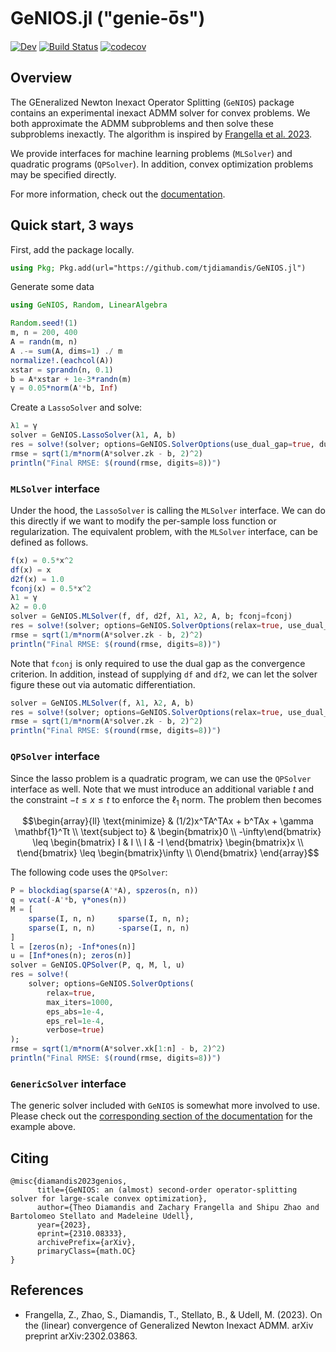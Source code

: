 # GeNIOS.jl ("genie-o̅s")

[![Dev](https://img.shields.io/badge/docs-dev-blue.svg)](https://tjdiamandis.github.io/GeNIOS.jl/dev/)
[![Build Status](https://github.com/tjdiamandis/GeNIOS.jl/actions/workflows/CI.yml/badge.svg?branch=main)](https://github.com/tjdiamandis/GeNIOS.jl/actions/workflows/CI.yml?query=branch%3Amain)
[![codecov](https://codecov.io/gh/tjdiamandis/GeNIOS.jl/branch/main/graph/badge.svg?token=1DKZD7FPW5)](https://codecov.io/gh/tjdiamandis/GeNIOS.jl)


## Overview

The GEneralized Newton Inexact Operator Splitting (`GeNIOS`) package contains an
experimental inexact ADMM solver for convex problems. We both approximate the
ADMM subproblems and then solve these subproblems inexactly. The algorithm is
inspired by [Frangella et al. 2023](https://arxiv.org/abs/2302.03863).

We provide interfaces for machine learning problems (`MLSolver`) and quadratic
programs (`QPSolver`). In addition, convex optimization problems may be specified
directly.

For more information, check out the [documentation](https://tjdiamandis.github.io/GeNIOS.jl/dev/).

## Quick  start, 3 ways
First, add the package locally.
```julia 
using Pkg; Pkg.add(url="https://github.com/tjdiamandis/GeNIOS.jl")
```

Generate some data
```julia
using GeNIOS, Random, LinearAlgebra

Random.seed!(1)
m, n = 200, 400
A = randn(m, n)
A .-= sum(A, dims=1) ./ m
normalize!.(eachcol(A))
xstar = sprandn(n, 0.1)
b = A*xstar + 1e-3*randn(m)
γ = 0.05*norm(A'*b, Inf)
```

Create a `LassoSolver` and solve:
```julia
λ1 = γ
solver = GeNIOS.LassoSolver(λ1, A, b)
res = solve!(solver; options=GeNIOS.SolverOptions(use_dual_gap=true, dual_gap_tol=1e-4, verbose=true))
rmse = sqrt(1/m*norm(A*solver.zk - b, 2)^2)
println("Final RMSE: $(round(rmse, digits=8))")
```

### `MLSolver` interface
Under the hood, the `LassoSolver` is calling the `MLSolver` interface. We can
do this directly if we want to modify the per-sample loss function or regularization.
The equivalent problem, with the `MLSolver` interface, can be defined as follows.
```julia
f(x) = 0.5*x^2
df(x) = x
d2f(x) = 1.0
fconj(x) = 0.5*x^2
λ1 = γ
λ2 = 0.0
solver = GeNIOS.MLSolver(f, df, d2f, λ1, λ2, A, b; fconj=fconj)
res = solve!(solver; options=GeNIOS.SolverOptions(relax=true, use_dual_gap=true, dual_gap_tol=1e-3, verbose=true))
rmse = sqrt(1/m*norm(A*solver.zk - b, 2)^2)
println("Final RMSE: $(round(rmse, digits=8))")
```

Note that `fconj` is only required to use the dual gap as the convergence criterion.
In addition, instead of supplying `df` and `df2`, we can let the solver figure these 
out via automatic differentiation.
```julia
solver = GeNIOS.MLSolver(f, λ1, λ2, A, b)
res = solve!(solver; options=GeNIOS.SolverOptions(relax=true, use_dual_gap=false, verbose=true))
rmse = sqrt(1/m*norm(A*solver.zk - b, 2)^2)
println("Final RMSE: $(round(rmse, digits=8))")
```

### `QPSolver` interface
Since the lasso problem is a quadratic program, we can use the `QPSolver` interface
as well. Note that we must introduce an additional variable $t$ and the constraint
$-t \leq x \leq t$ to enforce the $\ell_1$ norm. The problem then becomes

```math
\begin{array}{ll}
\text{minimize}     & (1/2)x^TA^TAx + b^TAx + \gamma \mathbf{1}^Tt \\
\text{subject to}   &  
\begin{bmatrix}0 \\ -\infty\end{bmatrix} 
\leq \begin{bmatrix} I & I \\ I & -I \end{bmatrix} \begin{bmatrix}x \\ t\end{bmatrix}  
\leq \begin{bmatrix}\infty \\ 0\end{bmatrix}
\end{array}
```

The following code uses the `QPSolver`:
```julia
P = blockdiag(sparse(A'*A), spzeros(n, n))
q = vcat(-A'*b, γ*ones(n))
M = [
    sparse(I, n, n)     sparse(I, n, n);
    sparse(I, n, n)     -sparse(I, n, n)
]
l = [zeros(n); -Inf*ones(n)]
u = [Inf*ones(n); zeros(n)]
solver = GeNIOS.QPSolver(P, q, M, l, u)
res = solve!(
    solver; options=GeNIOS.SolverOptions(
        relax=true,
        max_iters=1000,
        eps_abs=1e-4,
        eps_rel=1e-4,
        verbose=true)
);
rmse = sqrt(1/m*norm(A*solver.xk[1:n] - b, 2)^2)
println("Final RMSE: $(round(rmse, digits=8))")
```

### `GenericSolver` interface
The generic solver included with `GeNIOS` is somewhat more involved to use.
Please check out the [corresponding section of the documentation](https://tjdiamandis.github.io/GeNIOS.jl/dev/examples/lasso/#Generic-interface)
for the example above.

## Citing
```
@misc{diamandis2023genios,
      title={GeNIOS: an (almost) second-order operator-splitting solver for large-scale convex optimization}, 
      author={Theo Diamandis and Zachary Frangella and Shipu Zhao and Bartolomeo Stellato and Madeleine Udell},
      year={2023},
      eprint={2310.08333},
      archivePrefix={arXiv},
      primaryClass={math.OC}
}
```

## References
- Frangella, Z., Zhao, S., Diamandis, T., Stellato, B., & Udell, M. (2023). On the (linear) convergence of Generalized Newton Inexact ADMM. arXiv preprint arXiv:2302.03863.
